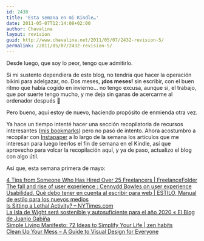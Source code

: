 ```yaml
---
id: 2438
title: 'Esta semana en mi Kindle…'
date: 2011-05-07T12:14:08+02:00
author: Chavalina
layout: revision
guid: http://www.chavalina.net/2011/05/07/2432-revision-5/
permalink: /2011/05/07/2432-revision-5/
---
```

Desde luego, que soy lo peor, tengo que admitirlo.

Si mi sustento dependiera de este blog, no tendría que hacer la operación bikini para adelgazar, no. Dos meses, **¡dos meses!** sin escribir, con el buen ritmo que había cogido en invierno… no tengo excusa, aunque sí, el trabajo, que por suerte tengo mucho, y me deja sin ganas de acercarme al ordenador después 🙁

Pero bueno, aquí estoy de nuevo, haciendo propósito de enmienda otra vez.

Ya hace un tiempo intenté hacer una sección recopilatoria de recursos interesantes ([mis bookmarks](http://www.chavalina.net/?s=bookmarks "Enlace a mi categoría de favoritos")) pero no pasó de intento. Ahora acostumbro a recopilar con [Instapaper](http://www.instapaper.com/u/chavalina "Mi cuenta de lecturas para más tarde en Instapaper") a lo largo de la semana los artículos que me interesan para luego leerlos el fin de semana en el Kindle, así que aprovecho para volcar la recopilación aquí, y ya de paso, actualizo el blog con algo útil.

Así que, esta semana primera de mayo:

[4 Tips from Someone Who Has Hired Over 25 Freelancers |&nbsp;FreelanceFolder](http://freelancefolder.com/4-requests-after-working-with-more-than-25-freelancers/)  
[The fall and rise of user experience : Cennydd Bowles on user&nbsp;experience](http://www.cennydd.co.uk/2011/fall-and-rise-of-ux/)  
[Usabilidad. Qué debo tener en cuenta al escribir para web | ESTILO, Manual de estilo para los nuevos&nbsp;medios](http://www.manualdeestilo.com/escribir/usabilidad-que-debo-tener-en-cuenta-al-escribir-para-web/)  
[Is Sitting a Lethal Activity? &#8211;&nbsp;NYTimes.com](http://www.nytimes.com/2011/04/17/magazine/mag-17sitting-t.html?_r=4)  
[La Isla de Wight será sostenible y autosuficiente para el año 2020 « El Blog de Juanjo&nbsp;Gabiña](http://juanjogabina.com/2011/05/01/la-isla-de-wight-sera-sostenible-y-autosuficiente-para-el-ano-2020/)  
[Simple Living Manifesto: 72 Ideas to Simplify Your Life | zen&nbsp;habits](http://zenhabits.net/simple-living-manifesto-72-ideas-to-simplify-your-life/)  
[Clean Up Your Mess &#8211; A Guide to Visual Design for&nbsp;Everyone](http://www.visualmess.com/)